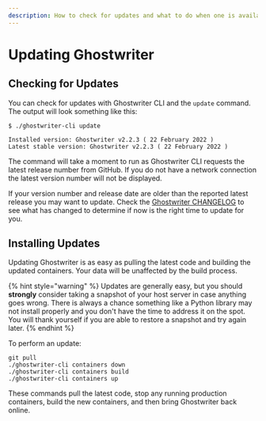 ```yaml
---
description: How to check for updates and what to do when one is available
---
```


# Updating Ghostwriter

## Checking for Updates

You can check for updates with Ghostwriter CLI and the `update` command. The output will look something like this:

```
$ ./ghostwriter-cli update

Installed version: Ghostwriter v2.2.3 ( 22 February 2022 )
Latest stable version: Ghostwriter v2.2.3 ( 22 February 2022 )
```

The command will take a moment to run as Ghostwriter CLI requests the latest release number from GitHub. If you do not have a network connection the latest version number will not be displayed.

If your version number and release date are older than the reported latest release you may want to update. Check the [Ghostwriter CHANGELOG](https://github.com/GhostManager/Ghostwriter/blob/master/CHANGELOG.md) to see what has changed to determine if now is the right time to update for you.

## Installing Updates

Updating Ghostwriter is as easy as pulling the latest code and building the updated containers. Your data will be unaffected by the build process.

{% hint style="warning" %}
Updates are generally easy, but you should **strongly** consider taking a snapshot of your host server in case anything goes wrong. There is always a chance something like a Python library may not install properly and you don't have the time to address it on the spot. You will thank yourself if you are able to restore a snapshot and try again later.
{% endhint %}

To perform an update:

```
git pull
./ghostwriter-cli containers down
./ghostwriter-cli containers build
./ghostwriter-cli containers up
```

These commands pull the latest code, stop any running production containers, build the new containers, and then bring Ghostwriter back online.
